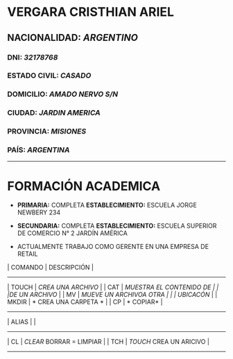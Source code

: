# **VERGARA CRISTHIAN ARIEL**
## NACIONALIDAD: *ARGENTINO*
### DNI: *32178768*
### ESTADO CIVIL: *CASADO*
### DOMICILIO: *AMADO NERVO S/N*
### CIUDAD: *JARDIN AMERICA*
### PROVINCIA: *MISIONES*
### PAÍS: *ARGENTINA*

----------------------------------

# FORMACIÓN ACADEMICA

* **PRIMARIA:** COMPLETA 
**ESTABLECIMIENTO:** ESCUELA JORGE NEWBERY 234 

* **SECUNDARIA:** COMPLETA
**ESTABLECIMIENTO:** ESCUELA SUPERIOR DE COMERCIO N° 2
JARDÍN AMÉRICA

* ACTUALMENTE TRABAJO COMO GERENTE EN UNA EMPRESA DE RETAIL


|       COMANDO         |   DESCRIPCIÓN            |
- - - - - - - - - - - - - - - - - - - - - - - - - -
|       TOUCH           | *CREA UNA ARCHIVO*       |
|       CAT             | *MUESTRA EL CONTENIDO DE |
|                       |DE UN ARCHIVO*            |
|       MV              | *MUEVE UN ARCHIVOA OTRA  |
|                       | UBICACÓN*                |
|       MKDIR           | * CREA UNA CARPETA *     |
|       CP              | * COPIAR*                |
- - - - - - - - - - - - - - - - - - - - - - - - - - 
|       ALIAS           |                          |    
- - - - - - - - - - - - - - - - - - - - - - - - - -
|       CL              | *CLEAR* BORRAR = LIMPIAR |
|       TCH             | *TOUCH* CREA UN ARICIVO  |
- - - - - - - - - - - - - - - - - - - - - - - - - -

<!--
**Cvergara2023/Cvergara2023** is a ✨ _special_ ✨ repository because its `README.md` (this file) appears on your GitHub profile.

Here are some ideas to get you started:

- 🔭 I’m currently working on ...
- 🌱 I’m currently learning ...
- 👯 I’m looking to collaborate on ...
- 🤔 I’m looking for help with ...
- 💬 Ask me about ...
- 📫 How to reach me: ...
- 😄 Pronouns: ...
- ⚡ Fun fact: ...
-->
